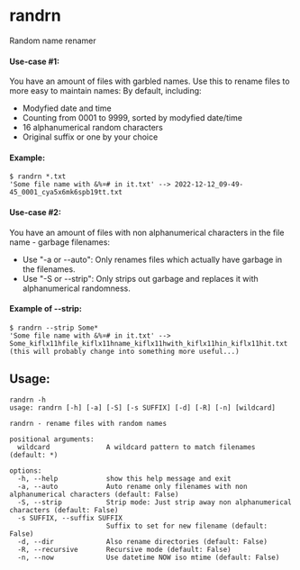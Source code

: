 # randrn
Random name renamer
#### Use-case #1:
You have an amount of files with garbled names. Use this to rename files to more easy to maintain names:
By default, including:
- Modyfied date and time
- Counting from 0001 to 9999, sorted by modyfied date/time
- 16 alphanumerical random characters
- Original suffix or one by your choice

#### Example:
```
$ randrn *.txt
'Some file name with &%¤# in it.txt' --> 2022-12-12_09-49-45_0001_cya5x6mk6spb19tt.txt
```
#### Use-case #2:
You have an amount of files with non alphanumerical characters in the file name - garbage filenames:
- Use "-a or --auto": Only renames files which actually have garbage in the filenames.
- Use "-S or --strip": Only strips out garbage and replaces it with alphanumerical randomness.

#### Example of --strip:
```
$ randrn --strip Some*
'Some file name with &%¤# in it.txt' --> Some_kiflx11hfile_kiflx11hname_kiflx11hwith_kiflx11hin_kiflx11hit.txt
(this will probably change into something more useful...)
```
## Usage:
```
randrn -h
usage: randrn [-h] [-a] [-S] [-s SUFFIX] [-d] [-R] [-n] [wildcard]

randrn - rename files with random names

positional arguments:
  wildcard              A wildcard pattern to match filenames (default: *)

options:
  -h, --help            show this help message and exit
  -a, --auto            Auto rename only filenames with non alphanumerical characters (default: False)
  -S, --strip           Strip mode: Just strip away non alphanumerical characters (default: False)
  -s SUFFIX, --suffix SUFFIX
                        Suffix to set for new filename (default: False)
  -d, --dir             Also rename directories (default: False)
  -R, --recursive       Recursive mode (default: False)
  -n, --now             Use datetime NOW iso mtime (default: False)
```
